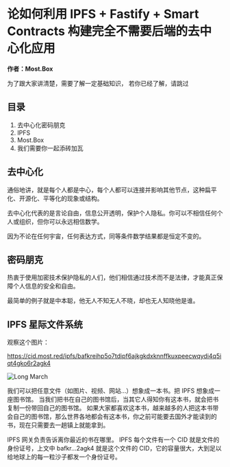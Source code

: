 # 论如何利用 IPFS + Fastify + Smart Contracts 构建完全不需要后端的去中心化应用

**作者：Most.Box**

为了跟大家讲清楚，需要了解一定基础知识， 若你已经了解，请跳过

## 目录

1. 去中心化密码朋克
2. IPFS
3. Most.Box
4. 我们需要你一起添砖加瓦

## 去中心化

通俗地讲，就是每个人都是中心，每个人都可以连接并影响其他节点，这种扁平化、开源化、平等化的现象或结构。

去中心化代表的是言论自由，信息公开透明，保护个人隐私。你可以不相信任何个人或组织，但你可以永远相信数学。

因为不论在任何宇宙，任何表达方式，同等条件数学结果都是恒定不变的。

## 密码朋克

热衷于使用加密技术保护隐私的人们，他们相信通过技术而不是法律，才能真正保障个人信息的安全和自由。

最简单的例子就是中本聪，他无人不知无人不晓，却也无人知晓他是谁。

## IPFS 星际文件系统

观察这个图片：

https://cid.most.red/ipfs/bafkreihp5o7tdipf6ajkgkdxknnffkuxpeecwqydi4q5iqt4gko6r2agk4

![Long March](https://cid.most.red/ipfs/bafkreihp5o7tdipf6ajkgkdxknnffkuxpeecwqydi4q5iqt4gko6r2agk4)

我们可以把任意文件（如图片、视频、网站…）想象成一本书。把 IPFS 想象成一座图书馆。
当我们把书在自己的图书馆后，当其它人得知你有这本书，就会把书复制一份带回自己的图书馆。
如果大家都喜欢这本书，越来越多的人把这本书带会自己的图书馆，那么世界各地都会有这本书，你之前可能要去国外才能读到的书，现在只需要去一趟镇上就能拿到。

IPFS 网关负责告诉离你最近的书在哪里。 IPFS 每个文件有一个 CID 就是文件的身份证号，上文中 bafkr...2agk4 就是这个文件的 CID，它的容量很大，大到足以给地球上的每一粒沙子都发一个身份证号。
